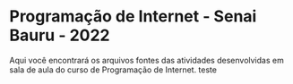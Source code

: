 # Programação de Internet - Senai Bauru - 2022
Aqui você encontrará os arquivos fontes das atividades desenvolvidas em sala de aula do curso de Programação de Internet.
teste
